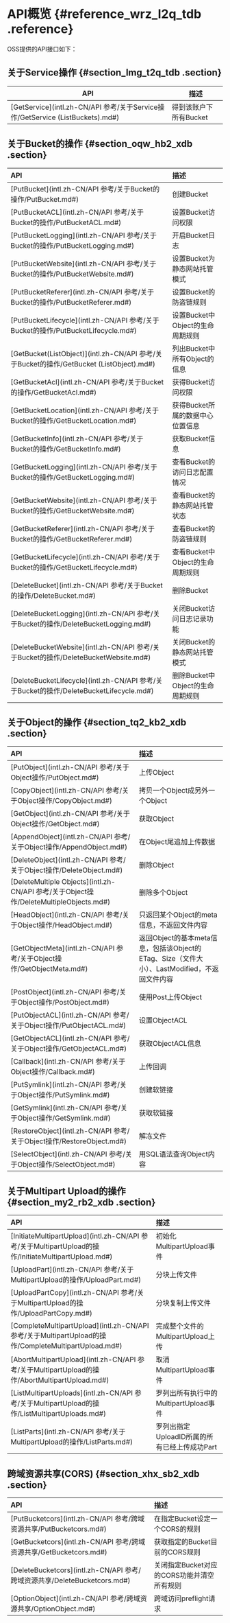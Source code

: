 # API概览 {#reference_wrz_l2q_tdb .reference}

OSS提供的API接口如下：

## 关于Service操作 {#section_lmg_t2q_tdb .section}

|API|描述|
|---|--|
|[GetService](intl.zh-CN/API 参考/关于Service操作/GetService (ListBuckets).md#)|得到该账户下所有Bucket|

## 关于Bucket的操作 {#section_oqw_hb2_xdb .section}

|API|描述|
|:--|:-|
|[PutBucket](intl.zh-CN/API 参考/关于Bucket的操作/PutBucket.md#)|创建Bucket|
|[PutBucketACL](intl.zh-CN/API 参考/关于Bucket的操作/PutBucketACL.md#)|设置Bucket访问权限|
|[PutBucketLogging](intl.zh-CN/API 参考/关于Bucket的操作/PutBucketLogging.md#)|开启Bucket日志|
|[PutBucketWebsite](intl.zh-CN/API 参考/关于Bucket的操作/PutBucketWebsite.md#)|设置Bucket为静态网站托管模式|
|[PutBucketReferer](intl.zh-CN/API 参考/关于Bucket的操作/PutBucketReferer.md#)|设置Bucket的防盗链规则|
|[PutBucketLifecycle](intl.zh-CN/API 参考/关于Bucket的操作/PutBucketLifecycle.md#)|设置Bucket中Object的生命周期规则|
|[GetBucket\(ListObject\)](intl.zh-CN/API 参考/关于Bucket的操作/GetBucket (ListObject).md#)|列出Bucket中所有Object的信息|
|[GetBucketAcl](intl.zh-CN/API 参考/关于Bucket的操作/GetBucketAcl.md#)|获得Bucket访问权限|
|[GetBucketLocation](intl.zh-CN/API 参考/关于Bucket的操作/GetBucketLocation.md#)|获得Bucket所属的数据中心位置信息|
|[GetBucketInfo](intl.zh-CN/API 参考/关于Bucket的操作/GetBucketInfo.md#)|获取Bucket信息|
|[GetBucketLogging](intl.zh-CN/API 参考/关于Bucket的操作/GetBucketLogging.md#)|查看Bucket的访问日志配置情况|
|[GetBucketWebsite](intl.zh-CN/API 参考/关于Bucket的操作/GetBucketWebsite.md#)|查看Bucket的静态网站托管状态|
|[GetBucketReferer](intl.zh-CN/API 参考/关于Bucket的操作/GetBucketReferer.md#)|查看Bucket的防盗链规则|
|[GetBucketLifecycle](intl.zh-CN/API 参考/关于Bucket的操作/GetBucketLifecycle.md#)|查看Bucket中Object的生命周期规则|
|[DeleteBucket](intl.zh-CN/API 参考/关于Bucket的操作/DeleteBucket.md#)|删除Bucket|
|[DeleteBucketLogging](intl.zh-CN/API 参考/关于Bucket的操作/DeleteBucketLogging.md#)|关闭Bucket访问日志记录功能|
|[DeleteBucketWebsite](intl.zh-CN/API 参考/关于Bucket的操作/DeleteBucketWebsite.md#)|关闭Bucket的静态网站托管模式|
|[DeleteBucketLifecycle](intl.zh-CN/API 参考/关于Bucket的操作/DeleteBucketLifecycle.md#)|删除Bucket中Object的生命周期规则|

## 关于Object的操作 {#section_tq2_kb2_xdb .section}

|API|描述|
|:--|:-|
|[PutObject](intl.zh-CN/API 参考/关于Object操作/PutObject.md#)|上传Object|
|[CopyObject](intl.zh-CN/API 参考/关于Object操作/CopyObject.md#)|拷贝一个Object成另外一个Object|
|[GetObject](intl.zh-CN/API 参考/关于Object操作/GetObject.md#)|获取Object|
|[AppendObject](intl.zh-CN/API 参考/关于Object操作/AppendObject.md#)|在Object尾追加上传数据|
|[DeleteObject](intl.zh-CN/API 参考/关于Object操作/DeleteObject.md#)|删除Object|
|[DeleteMultiple Objects](intl.zh-CN/API 参考/关于Object操作/DeleteMultipleObjects.md#)|删除多个Object|
|[HeadObject](intl.zh-CN/API 参考/关于Object操作/HeadObject.md#)|只返回某个Object的meta信息，不返回文件内容|
|[GetObjectMeta](intl.zh-CN/API 参考/关于Object操作/GetObjectMeta.md#)|返回Object的基本meta信息，包括该Object的ETag、Size（文件大小）、LastModified，不返回文件内容|
|[PostObject](intl.zh-CN/API 参考/关于Object操作/PostObject.md#)|使用Post上传Object|
|[PutObjectACL](intl.zh-CN/API 参考/关于Object操作/PutObjectACL.md#)|设置ObjectACL|
|[GetObjectACL](intl.zh-CN/API 参考/关于Object操作/GetObjectACL.md#)|获取ObjectACL信息|
|[Callback](intl.zh-CN/API 参考/关于Object操作/Callback.md#)|上传回调|
|[PutSymlink](intl.zh-CN/API 参考/关于Object操作/PutSymlink.md#)|创建软链接|
|[GetSymlink](intl.zh-CN/API 参考/关于Object操作/GetSymlink.md#)|获取软链接|
|[RestoreObject](intl.zh-CN/API 参考/关于Object操作/RestoreObject.md#)|解冻文件|
|[SelectObject](intl.zh-CN/API 参考/关于Object操作/SelectObject.md#)|用SQL语法查询Object内容|

## 关于Multipart Upload的操作 {#section_my2_rb2_xdb .section}

|API|描述|
|:--|:-|
|[InitiateMultipartUpload](intl.zh-CN/API 参考/关于MultipartUpload的操作/InitiateMultipartUpload.md#)|初始化MultipartUpload事件|
|[UploadPart](intl.zh-CN/API 参考/关于MultipartUpload的操作/UploadPart.md#)|分块上传文件|
|[UploadPartCopy](intl.zh-CN/API 参考/关于MultipartUpload的操作/UploadPartCopy.md#)|分块复制上传文件|
|[CompleteMultipartUpload](intl.zh-CN/API 参考/关于MultipartUpload的操作/CompleteMultipartUpload.md#)|完成整个文件的MultipartUpload上传|
|[AbortMultipartUpload](intl.zh-CN/API 参考/关于MultipartUpload的操作/AbortMultipartUpload.md#)|取消MultipartUpload事件|
|[ListMultipartUploads](intl.zh-CN/API 参考/关于MultipartUpload的操作/ListMultipartUploads.md#)|罗列出所有执行中的MultipartUpload事件|
|[ListParts](intl.zh-CN/API 参考/关于MultipartUpload的操作/ListParts.md#)|罗列出指定UploadID所属的所有已经上传成功Part|

## 跨域资源共享\(CORS\) {#section_xhx_sb2_xdb .section}

|API|描述|
|:--|:-|
|[PutBucketcors](intl.zh-CN/API 参考/跨域资源共享/PutBucketcors.md#)|在指定Bucket设定一个CORS的规则|
|[GetBucketcors](intl.zh-CN/API 参考/跨域资源共享/GetBucketcors.md#)|获取指定的Bucket目前的CORS规则|
|[DeleteBucketcors](intl.zh-CN/API 参考/跨域资源共享/DeleteBucketcors.md#)|关闭指定Bucket对应的CORS功能并清空所有规则|
|[OptionObject](intl.zh-CN/API 参考/跨域资源共享/OptionObject.md#)|跨域访问preflight请求|

